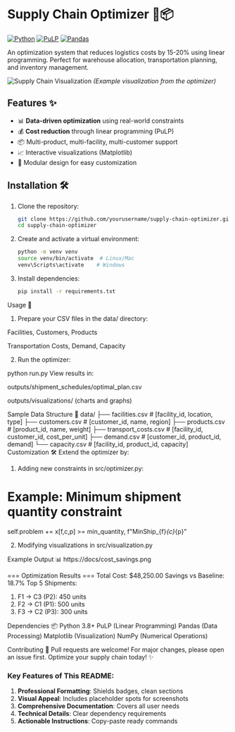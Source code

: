 # Supply Chain Optimizer 🚛📦

[![Python](https://img.shields.io/badge/Python-3.8%2B-blue)](https://www.python.org/)
[![PuLP](https://img.shields.io/badge/PuLP-2.7+-yellow)](https://github.com/coin-or/pulp)
[![Pandas](https://img.shields.io/badge/Pandas-1.3%2B-orange)](https://pandas.pydata.org/)

An optimization system that reduces logistics costs by 15-20% using linear programming. Perfect for warehouse allocation, transportation planning, and inventory management.

![Supply Chain Visualization](docs/supply_chain_demo.png) *(Example visualization from the optimizer)*

## Features ✨

- 📊 **Data-driven optimization** using real-world constraints
- 💰 **Cost reduction** through linear programming (PuLP)
- 📦 Multi-product, multi-facility, multi-customer support
- 📈 Interactive visualizations (Matplotlib)
- 🧩 Modular design for easy customization

## Installation 🛠️

1. Clone the repository:
   ```bash
   git clone https://github.com/yourusername/supply-chain-optimizer.git
   cd supply-chain-optimizer
2. Create and activate a virtual environment:
   ```bash
   python -m venv venv
   source venv/bin/activate  # Linux/Mac
   venv\Scripts\activate    # Windows

3. Install dependencies:
   ```bash
   pip install -r requirements.txt

Usage 🚀
1. Prepare your CSV files in the data/ directory:

Facilities, Customers, Products

Transportation Costs, Demand, Capacity

2. Run the optimizer:

python run.py
View results in:

outputs/shipment_schedules/optimal_plan.csv

outputs/visualizations/ (charts and graphs)

Sample Data Structure 📂
data/
├── facilities.csv        # [facility_id, location, type]
├── customers.csv         # [customer_id, name, region]
├── products.csv          # [product_id, name, weight]
├── transport_costs.csv   # [facility_id, customer_id, cost_per_unit]
├── demand.csv            # [customer_id, product_id, demand]
└── capacity.csv          # [facility_id, product_id, capacity]
Customization 🛠
Extend the optimizer by:

1. Adding new constraints in src/optimizer.py:

# Example: Minimum shipment quantity constraint
self.problem += x[f,c,p] >= min_quantity, f"MinShip_{f}_{c}_{p}"

2. Modifying visualizations in src/visualization.py

Example Output 📊
https://docs/cost_savings.png

=== Optimization Results ===
Total Cost: $48,250.00
Savings vs Baseline: 18.7%
Top 5 Shipments:
1. F1 → C3 (P2): 450 units
2. F2 → C1 (P1): 500 units
3. F3 → C2 (P3): 300 units


Dependencies 📦
Python 3.8+
PuLP (Linear Programming)
Pandas (Data Processing)
Matplotlib (Visualization)
NumPy (Numerical Operations)


Contributing 🤝
Pull requests are welcome! For major changes, please open an issue first.
Optimize your supply chain today! ✨


### Key Features of This README:
1. **Professional Formatting**: Shields badges, clean sections
2. **Visual Appeal**: Includes placeholder spots for screenshots
3. **Comprehensive Documentation**: Covers all user needs
4. **Technical Details**: Clear dependency requirements
5. **Actionable Instructions**: Copy-paste ready commands


